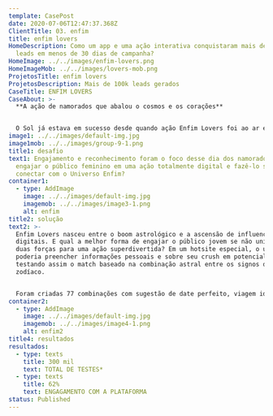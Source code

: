 ```yaml
---
template: CasePost
date: 2020-07-06T12:47:37.368Z
ClientTitle: 03. enfim
title: enfim lovers
HomeDescription: Como um app e uma ação interativa conquistaram mais de 100 mil
  leads em menos de 30 dias de campanha?
HomeImage: ../../images/enfim-lovers.png
HomeImageMob: ../../images/lovers-mob.png
ProjetosTitle: enfim lovers
ProjetosDescription: Mais de 100k leads gerados
CaseTitle: ENFIM LOVERS
CaseAbout: >-
  **A ação de namorados que abalou o cosmos e os corações**


  O Sol já estava em sucesso desde quando ação Enfim Lovers foi ao ar e aos astros, já que essa ação foi idealizada para engajar ainda mais o público-alvo da marca em seu lifestyle místico, através de um teste online para descobrir a combinação astrológica do participante e o seu amor/crush!
image1: ../../images/default-img.jpg
image1mob: ../../images/group-9-1.png
title1: desafio
text1: Engajamento e reconhecimento foram o foco desse dia dos namorados. Como
  engajar o público feminino em uma ação totalmente digital e fazê-lo se
  conectar com o Universo Enfim?
container1:
  - type: AddImage
    image: ../../images/default-img.jpg
    imagemob: ../../images/image3-1.png
    alt: enfim
title2: solução
text2: >-
  Enfim Lovers nasceu entre o boom astrológico e a ascensão de influenciadores
  digitais. E qual a melhor forma de engajar o público jovem se não unindo essas
  duas forças para uma ação superdivertida? Em um hotsite especial, o usuário
  poderia preencher informações pessoais e sobre seu crush em potencial,
  testando assim o match baseado na combinação astral entre os signos do
  zodíaco. 


  Foram criadas 77 combinações com sugestão de date perfeito, viagem ideal e pedra mágica do casal, além de um resumo sobre o match e as principais características de cada um. Para tornar a experiência ainda mais incrível, os resultados foram gerados por ilustrações da influencer @nanaths, que também ativou a campanha em seu perfil.z
container2:
  - type: AddImage
    image: ../../images/default-img.jpg
    imagemob: ../../images/image4-1.png
    alt: enfim2
title4: resultados
resultados:
  - type: texts
    title: 300 mil
    text: TOTAL DE TESTES*
  - type: texts
    title: 62%
    text: ENGAGAMENTO COM A PLATAFORMA
status: Published
---
```

